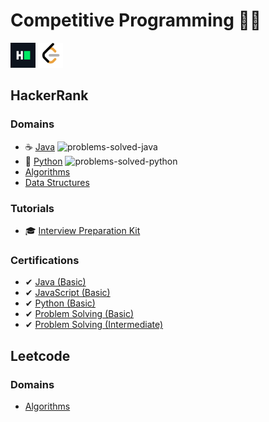# Competitive Programming 🐱‍👤

<a href="https://www.hackerrank.com/anishviewer"><img src="assets/hackerrank.png" width="40px"></a>
<a href="https://leetcode.com/anishlearnstocode/"><img src="assets/leetcode.png" width="40px"></a>

## HackerRank 

### Domains
- ☕ [Java](https://github.com/anishLearnsToCode/hackerrank-java) ![problems-solved-java](https://img.shields.io/badge/Solved-68/68-1abc9c.svg)
- 🐍 [Python](https://github.com/anishLearnsToCode/hackerrank-python) ![problems-solved-python](https://img.shields.io/badge/Solved-115/115-1abc9c.svg)
- [Algorithms](https://github.com/anishLearnsToCode/hackerrank-algorithms)
- [Data Structures](https://github.com/anishLearnsToCode/hackerrank-data-structures)

### Tutorials
- 🎓 [Interview Preparation Kit](https://github.com/anishLearnsToCode/hackerrank-interview-preparation-kit)

### Certifications
- ✔ [Java (Basic)](https://github.com/anishLearnsToCode/hackerrank-java-basic-skill-test) 
- ✔ [JavaScript (Basic)](https://github.com/anishLearnsToCode//hackerrank-js-basic-skill-test)
- ✔ [Python (Basic)](https://github.com/anishLearnsToCode/hackerrank-python-basic-skill-test)
- ✔ [Problem Solving (Basic)](https://github.com/anishLearnsToCode//hackerrank-problem-solving-skill-test)
- ✔ [Problem Solving (Intermediate)](https://github.com/anishLearnsToCode//hackerrank-problem-solving-intermediate-skill-test)
  
## Leetcode

### Domains
- [Algorithms](https://github.com/anishLearnsToCode/leetcode-algorithms)
